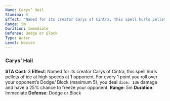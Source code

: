 ```yaml
---
Name: Carys’ Hail
Stamina: 3
Effect: "Named for its creator Carys of Cintra, this spell hurls pellets of ice at high speeds at 1 opponent. For every 1 point you roll over your opponent’s Dodge/ Block (maximum 5), you deal `dice: 1d6` damage and have a 25% chance to freeze your opponent."
Range: 5m
Duration: Immediate
Defense: Dodge or Block
Type: Water
Level: Novice
---
```


### Carys’ Hail
**STA Cost:** 3
**Effect**: Named for its creator Carys of Cintra, this spell hurls pellets of ice at high speeds at 1 opponent. For every 1 point you roll over your opponent’s Dodge/ Block (maximum 5), you deal `dice: 1d6` damage and have a 25% chance to freeze your opponent.
**Range**: 5m
**Duration**: Immediate
**Defense**: Dodge or Block